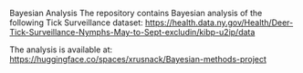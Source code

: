 Bayesian Analysis
The repository contains Bayesian analysis of the following Tick Surveillance dataset: https://health.data.ny.gov/Health/Deer-Tick-Surveillance-Nymphs-May-to-Sept-excludin/kibp-u2ip/data 

The analysis is available at: https://huggingface.co/spaces/xrusnack/Bayesian-methods-project

